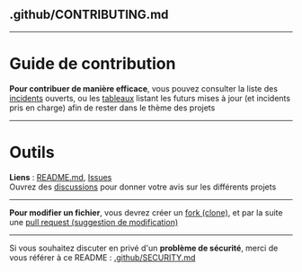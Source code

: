 ## .github/CONTRIBUTING.md
---
# Guide de contribution
**Pour contribuer de manière efficace**, vous pouvez consulter la liste des [incidents](https://github.com/GHub-fr/.github/issues) ouverts, ou les [tableaux](https://github.com/orgs/GHub-fr/projects) listant les futurs mises à jour (et incidents pris en charge) afin de rester dans le thème des projets

---

# Outils
**Liens** : [README.md](https://ghub-fr.github.io/github/readme), [Issues](https://ghub-fr.github.io/github/issues)  
Ouvrez des [discussions](https://github.com/orgs/GHub-fr/discussions) pour donner votre avis sur les différents projets

---

**Pour modifier un fichier**, vous devrez créer un [fork (clone)](https://docs.github.com/get-started/quickstart/fork-a-repo), et par la suite une [pull request (suggestion de modification)](https://docs.github.com/pull-requests)

---

Si vous souhaitez discuter en privé d'un **problème de sécurité**, merci de vous référer à ce README : [.github/SECURITY.md](https://github.com/GHub-fr/.github/blob/main/SECURITY.md)
